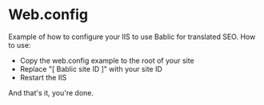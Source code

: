 # Web.config
Example of how to configure your IIS to use Bablic for translated SEO.
How to use:
  * Copy the web.config example to the root of your site
  * Replace "[ Bablic site ID ]" with your site ID
  * Restart the IIS

And that's it, you're done.
